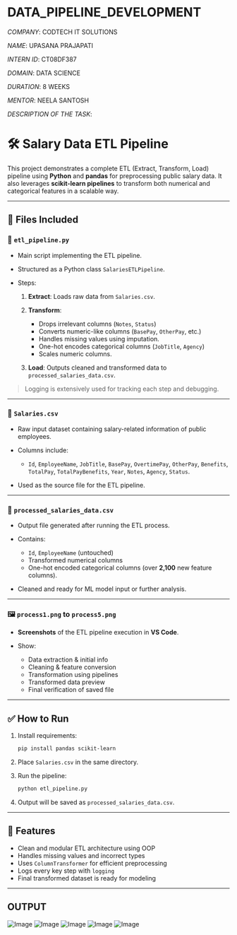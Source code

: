 # DATA_PIPELINE_DEVELOPMENT

*COMPANY*: CODTECH IT SOLUTIONS

*NAME*: UPASANA PRAJAPATI

*INTERN ID*: CT08DF387

*DOMAIN*: DATA SCIENCE

*DURATION*: 8 WEEKS

*MENTOR*: NEELA SANTOSH


*DESCRIPTION OF THE TASK*:

# 🛠️ Salary Data ETL Pipeline

This project demonstrates a complete ETL (Extract, Transform, Load) pipeline using **Python** and **pandas** for preprocessing public salary data. It also leverages **scikit-learn pipelines** to transform both numerical and categorical features in a scalable way.

---

## 📁 Files Included

### 📄 `etl_pipeline.py`

* Main script implementing the ETL pipeline.
* Structured as a Python class `SalariesETLPipeline`.
* Steps:

  1. **Extract**: Loads raw data from `Salaries.csv`.
  2. **Transform**:

     * Drops irrelevant columns (`Notes`, `Status`)
     * Converts numeric-like columns (`BasePay`, `OtherPay`, etc.)
     * Handles missing values using imputation.
     * One-hot encodes categorical columns (`JobTitle`, `Agency`)
     * Scales numeric columns.
  3. **Load**: Outputs cleaned and transformed data to `processed_salaries_data.csv`.

> Logging is extensively used for tracking each step and debugging.

---

### 📄 `Salaries.csv`

* Raw input dataset containing salary-related information of public employees.
* Columns include:

  * `Id`, `EmployeeName`, `JobTitle`, `BasePay`, `OvertimePay`, `OtherPay`, `Benefits`, `TotalPay`, `TotalPayBenefits`, `Year`, `Notes`, `Agency`, `Status`.
* Used as the source file for the ETL pipeline.

---

### 📄 `processed_salaries_data.csv`

* Output file generated after running the ETL process.
* Contains:

  * `Id`, `EmployeeName` (untouched)
  * Transformed numerical columns
  * One-hot encoded categorical columns (over **2,100** new feature columns).
* Cleaned and ready for ML model input or further analysis.

---

### 🖼️ `process1.png` to `process5.png`

* **Screenshots** of the ETL pipeline execution in **VS Code**.
* Show:

  * Data extraction & initial info
  * Cleaning & feature conversion
  * Transformation using pipelines
  * Transformed data preview
  * Final verification of saved file

---

## ✅ How to Run

1. Install requirements:

   ```bash
   pip install pandas scikit-learn
   ```
2. Place `Salaries.csv` in the same directory.
3. Run the pipeline:

   ```bash
   python etl_pipeline.py
   ```
4. Output will be saved as `processed_salaries_data.csv`.

---

## 📌 Features

* Clean and modular ETL architecture using OOP
* Handles missing values and incorrect types
* Uses `ColumnTransformer` for efficient preprocessing
* Logs every key step with `logging`
* Final transformed dataset is ready for modeling

---

## OUTPUT

![Image](https://github.com/user-attachments/assets/aa0bc49f-3eb7-48dd-add9-357c5ad01ba6)
![Image](https://github.com/user-attachments/assets/0b5d8148-07b7-4bfe-8177-2b259cbdfd25)
![Image](https://github.com/user-attachments/assets/a5be3579-e26e-465b-8f13-1f8824de9cb0)
![Image](https://github.com/user-attachments/assets/c1d60b4f-0911-43a7-a53d-0998c531956b)
![Image](https://github.com/user-attachments/assets/fa8d3b66-8767-4f33-ac32-49b2a4fe7d65)

